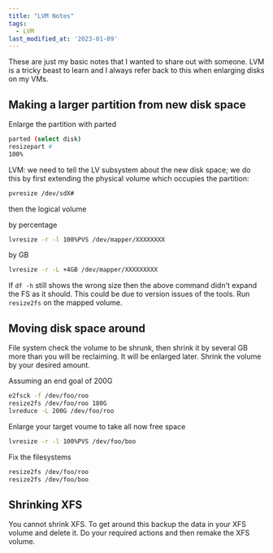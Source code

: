```yaml
---
title: "LVM Notes"
tags:
  - LVM
last_modified_at: '2023-01-09'
---
```

These are just my basic notes that I wanted to share out with someone. LVM is a tricky beast to learn and I always refer back to this when enlarging disks on my VMs.

## Making a larger partition from new disk space

Enlarge the partition with parted

```bash
parted (select disk)
resizepart #
100%
```

LVM: we need to tell the LV subsystem about the new disk space; we do this by first extending the physical volume which occupies the partition:

```bash
pvresize /dev/sdX#
```

then the logical volume

by percentage
```bash
lvresize -r -l 100%PVS /dev/mapper/XXXXXXXX
```
by GB
```bash
lvresize -r -L +4GB /dev/mapper/XXXXXXXXX
```

If `df -h` still shows the wrong size then the above command didn't expand the FS as it should. This could be due to version issues of the tools. Run `resize2fs` on the mapped volume.

## Moving disk space around

File system check the volume to be shrunk, then shrink it by several GB more than you will be reclaiming. It will be enlarged later. Shrink the volume by your desired amount.

Assuming an end goal of 200G
```bash
e2fsck -f /dev/foo/roo
resize2fs /dev/foo/roo 180G
lvreduce -L 200G /dev/foo/roo
```

Enlarge your target voume to take all now free space
```bash
lvresize -r -l 100%PVS /dev/foo/boo
```

Fix the filesystems
```bash
resize2fs /dev/foo/roo
resize2fs /dev/foo/boo
```

## Shrinking XFS
You cannot shrink XFS. To get around this backup the data in your XFS volume and delete it. Do your required actions and then remake the XFS volume.
